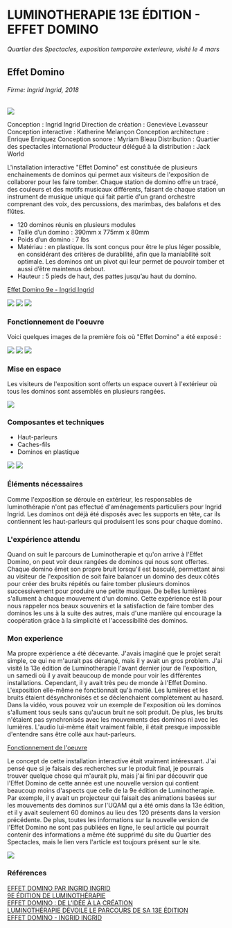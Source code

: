 # LUMINOTHERAPIE 13E ÉDITION - EFFET DOMINO
###### Quartier des Spectacles, exposition temporaire exterieure, visité le 4 mars
## Effet Domino
###### Firme: Ingrid Ingrid, 2018

<img src="medias/luminotherapie/affiche_luminotherapie.png">

Conception : Ingrid Ingrid
Direction de création : Geneviève Levasseur
Conception interactive : Katherine Melançon
Conception architecture : Enrique Enriquez
Conception sonore : Myriam Bleau
Distribution : Quartier des spectacles international
Producteur délégué à la distribution : Jack World

L'installation interactive "Effet Domino" est constituée de plusieurs enchainements de dominos qui permet aux visiteurs de l'exposition de collaborer pour les faire tomber. Chaque station de domino offre un tracé, des couleurs et des motifs musicaux différents, faisant de chaque station un instrument de musique unique qui fait partie d'un grand orchestre comprenant des voix, des percussions, des marimbas, des balafons et des flûtes.

- 120 dominos réunis en plusieurs modules
- Taille d’un domino : 390mm x 775mm x 80mm
- Poids d’un domino : 7 lbs
- Matériau : en plastique. Ils sont conçus pour être le plus léger possible, en considérant des critères de durabilité, afin que la maniabilité soit optimale. Les dominos ont un pivot qui leur permet de pouvoir tomber et aussi d’être maintenus debout.
- Hauteur : 5 pieds de haut, des pattes jusqu’au haut du domino.

[Effet Domino 9e - Ingrid Ingrid](http://ingrid-ingrid.com/fr_effetdomino)

<img src="medias/luminotherapie/effet_domino/affiche_effet_domino.png">
<img src="medias/luminotherapie/effet_domino/vue_cote.png">
<img src="medias/luminotherapie/effet_domino/vue_face.png">

### Fonctionnement de l'oeuvre

Voici quelques images de la première fois où "Effet Domino" a été exposé :

<img src="medias/luminotherapie/effet_domino/dominos.png">
<img src="medias/luminotherapie/effet_domino/dominoswave.png">
<img src="medias/luminotherapie/effet_domino/UQAM.png">

### Mise en espace

Les visiteurs de l'exposition sont offerts un espace ouvert à l'extérieur où tous les dominos sont assemblés en plusieurs rangées.

<img src="medias/luminotherapie/carte.jpg">

### Composantes et techniques

- Haut-parleurs
- Caches-fils
- Dominos en plastique

<img src="medias/luminotherapie/effet_domino/haut_parleur.png">
<img src="medias/luminotherapie/effet_domino/domino_allume.png">


### Éléments nécessaires

Comme l'exposition se déroule en extérieur, les responsables de luminothérapie n'ont pas effectué d'aménagements particuliers pour Ingrid Ingrid. Les dominos ont déjà été disposés avec les supports en tête, car ils contiennent les haut-parleurs qui produisent les sons pour chaque domino.

### L'expérience attendu

Quand on suit le parcours de Luminotherapie et qu'on arrive à l'Effet Domino, on peut voir deux rangées de dominos qui nous sont offertes. Chaque domino émet son propre bruit lorsqu'il est basculé, permettant ainsi au visiteur de l'exposition de soit faire balancer un domino des deux côtés pour créer des bruits répétés ou faire tomber plusieurs dominos successivement pour produire une petite musique. De belles lumières s'allument à chaque mouvement d'un domino. Cette expérience est là pour nous rappeler nos beaux souvenirs et la satisfaction de faire tomber des dominos les uns à la suite des autres, mais d'une manière qui encourage la coopération grâce à la simplicité et l'accessibilité des dominos.

### Mon experience

Ma propre expérience a été décevante. J'avais imaginé que le projet serait simple, ce qui ne m'aurait pas dérangé, mais il y avait un gros problem. J'ai visité la 13e édition de Luminotherapie l'avant dernier jour de l'exposition, un samedi où il y avait beaucoup de monde pour voir les différentes installations. Cependant, il y avait très peu de monde à l'Effet Domino. L'exposition elle-même ne fonctionnait qu'à moitié. Les lumières et les bruits étaient désynchronisés et se déclenchaient complètement au hasard. Dans la vidéo, vous pouvez voir un exemple de l'exposition où les dominos s'allument tous seuls sans qu'aucun bruit ne soit produit. De plus, les bruits n'étaient pas synchronisés avec les mouvements des dominos ni avec les lumières. L'audio lui-même était vraiment faible, il était presque impossible d'entendre sans être collé aux haut-parleurs.

[Fonctionnement de l'oeuvre](https://youtu.be/7Atbig08fDM)

Le concept de cette installation interactive était vraiment intéressant. J'ai pensé que si je faisais des recherches sur le produit final, je pourrais trouver quelque chose qui m'aurait plu, mais j'ai fini par découvrir que l'Effet Domino de cette année est une nouvelle version qui contient beaucoup moins d'aspects que celle de la 9e édition de Luminotherapie. Par exemple, il y avait un projecteur qui faisait des animations basées sur les mouvements des dominos sur l'UQAM qui a été omis dans la 13e édition, et il y avait seulement 60 dominos au lieu des 120 présents dans la version précédente. De plus, toutes les informations sur la nouvelle version de l'Effet Domino ne sont pas publiées en ligne, le seul article qui pourrait contenir des informations a même été supprimé du site du Quartier des Spectacles, mais le lien vers l'article est toujours présent sur le site.

<img src="medias/luminotherapie/effet_domino/page_introuvable.png">

### Références

[EFFET DOMINO PAR INGRID INGRID](https://www.quartierdesspectacles.com/fr/a-propos/les-productions-du-partenariat/oeuvre/75/effet-domino-par-ingrid-ingrid/#)<br>
[9E ÉDITION DE LUMINOTHÉRAPIE](https://www.quartierdesspectacles.com/fr/medias/luminotherapie-effet-domino)<br>
[EFFET DOMINO : DE L’IDÉE À LA CRÉATION](https://www.quartierdesspectacles.com/fr/blogue/771/effet-domino-de-lidee-a-la-creation)<br>
[LUMINOTHÉRAPIE DÉVOILE LE PARCOURS DE SA 13E ÉDITION](https://www.quartierdesspectacles.com/fr/medias/luminotherapie-devoile-le-parcours-de-sa-13e-edition)<br>
[EFFET DOMINO - INGRID INGRID](http://ingrid-ingrid.com/fr_effetdomino)
